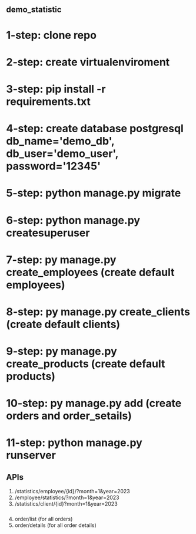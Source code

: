 ## demo_statistic
# 1-step: clone repo
# 2-step: create virtualenviroment
# 3-step: pip install -r  requirements.txt 
# 4-step: create database postgresql db_name='demo_db', db_user='demo_user', password='12345'
# 5-step: python manage.py migrate
# 6-step: python manage.py createsuperuser 
# 7-step: py manage.py create_employees (create default employees)
# 8-step: py manage.py create_clients (create default clients)
# 9-step: py manage.py create_products (create default products)
# 10-step: py manage.py add (create orders and order_setails)
# 11-step: python manage.py runserver
## APIs
1. /statistics/employee/{id}/?month=1&year=2023
2. /employee/statistics/?month=1&year=2023
3. /statistics/client/{id}?month=1&year=2023
   #####
4. order/list (for all orders)
5. order/details (for all order details)


 
